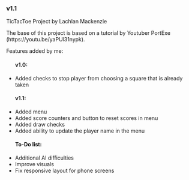 <h3>v1.1</h3>

<p>TicTacToe Project by Lachlan Mackenzie</p>

<p>The base of this project is based on a tutorial by Youtuber PortExe (https://youtu.be/yaPUl31nypk).</p>

<p>Features added by me:</p>
<ul>
<h4>v1.0:</h4>
<li>Added checks to stop player from choosing a square that is already taken</li>
</ul>
<ul>
<h4>v1.1:</h4>
<li>Added menu</li>
<li>Added score counters and button to reset scores in menu</li>
<li>Added draw checks</li>
<li>Added ability to update the player name in the menu</li>
</ul>

<ul>
<h4>To-Do list:</h4>
<li>Additional AI difficulties</li>
<li>Improve visuals</li>
<li>Fix responsive layout for phone screens</li>
</ul>